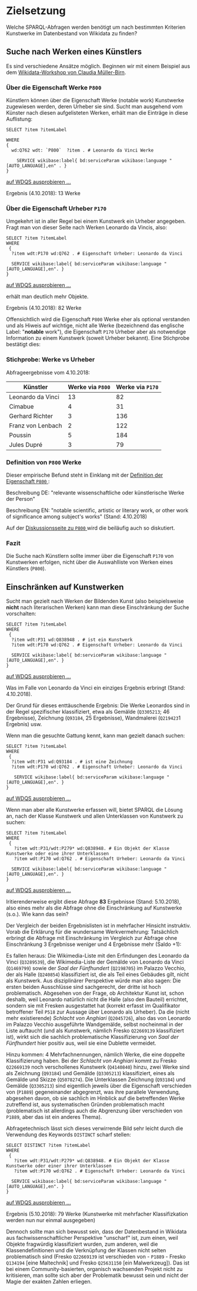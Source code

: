 # Zielsetzung

Welche SPARQL-Abfragen werden benötigt um nach bestimmten Kriterien Kunstwerke im Datenbestand von Wikidata zu finden?

## Suche nach Werken eines Künstlers

Es sind verschiedene Ansätze möglich. Beginnen wir mit einem Beispiel aus dem [Wikidata-Workshop von Claudia Müller-Birn](https://github.com/clmb/wikidata_workshop/tree/master/SPARQL1_Statements).

### Über die Eigenschaft Werke `P800`

Künstlern können über die Eigenschaft Werke (notable work) Kunstwerke zugewiesen werden, deren Urheber sie sind. Sucht man ausgehend vom Künster nach diesen aufgelisteten Werken, erhält man die Einträge in diese Auflistung:

```sparql
SELECT ?item ?itemLabel

WHERE
{
  wd:Q762 wdt: `P800`  ?item . # Leonardo da Vinci Werke

    SERVICE wikibase:label{ bd:serviceParam wikibase:language "[AUTO_LANGUAGE],en" . }
}
```
[auf WDQS ausprobieren ...](https://query.wikidata.org/#%23Suche%20alle%20Gem%C3%A4lde%20eines%20K%C3%BCnstlers%0A%0ASELECT%20%3Fitem%20%3FitemLabel%0AWHERE%20%0A%7B%0A%20%20wd%3AQ762%20wdt%3AP800%20%3Fitem%20.%20%23%20Leonardo%20da%20Vinci%20Werke%0A%20%20%0A%20%20%20%20SERVICE%20wikibase%3Alabel%7B%20bd%3AserviceParam%20wikibase%3Alanguage%20%22%5BAUTO_LANGUAGE%5D%2Cen%22%20.%20%7D%0A%0A%7D)

Ergebnis (4.10.2018): 13 Werke

### Über die Eigenschaft Urheber `P170`

Umgekehrt ist in aller Regel bei einem Kunstwerk ein Urheber angegeben. Fragt man von dieser Seite nach Werken Leonardo da Vincis, also:

```sparql
SELECT ?item ?itemLabel
WHERE
 {
  ?item wdt:P170 wd:Q762 . # Eigenschaft Urheber: Leonardo da Vinci

  SERVICE wikibase:label{ bd:serviceParam wikibase:language "[AUTO_LANGUAGE],en". }
}
```
[auf WDQS ausprobieren ...](https://query.wikidata.org/#%23%20Suche%20nach%20Gem%C3%A4lden%20Leonardo%20da%20Vincis%2C%20per%20Urheber%0A%0ASELECT%20%3Fitem%20%3FitemLabel%20%0AWHERE%0A%20%7B%0A%20%20%3Fitem%20wdt%3AP170%20wd%3AQ762%20.%20%23%20Eigenschaft%20Urheber%3A%20Leonardo%20da%20Vinci%0A%20%20%20%0A%20%20SERVICE%20wikibase%3Alabel%7B%20bd%3AserviceParam%20wikibase%3Alanguage%20%22%5BAUTO_LANGUAGE%5D%2Cen%22.%20%7D%0A%7D)

erhält man deutlich mehr Objekte.

Ergebnis (4.10.2018): 82 Werke

Offensichtlich wird die Eigenschaft `P800` Werke eher als optional verstanden und als Hiweis auf wichtige, nicht alle Werke (bezeichnend das englische Label: "**notable** work"), die Eigenschaft `P170` Urheber aber als notwendige Information zu einem Kunstwerk (soweit Urheber bekannt). Eine Stichprobe bestätigt dies:

### Stichprobe: Werke vs Urheber

Abfrageergebnisse vom 4.10.2018:

Künstler | Werke via `P800` | Werke via `P170`
-------- | -------- | --------
Leonardo da Vinci | 13 | 82
Cimabue | 4 | 31
Gerhard Richter | 3 | 136
Franz von Lenbach | 2 | 122
Poussin | 5 | 184
Jules Dupré | 3 | 79

### Definition von `P800` Werke

Dieser empirische Befund steht in Einklang mit der [Definition der Eigenschaft  `P800` ](https://www.wikidata.org/wiki/Property:P800 ):

Beschreibung DE: "relevante wissenschaftliche oder künstlerische Werke der Person"

Beschreibung EN: "notable scientific, artistic or literary work, or other work of significance among subject's works"
(Stand: 4.10.2018)

Auf der [Diskussionsseite zu  `P800` ](https://www.wikidata.org/wiki/Property_talk:P800) wird die beiläufig auch so diskutiert.

### Fazit

Die Suche nach Künstlern sollte immer über die Eigenschaft `P170` von Kunstwerken erfolgen, nicht über die Auswahlliste von Werken eines Künstlers (`P800`).

## Einschränken auf Kunstwerken

Sucht man gezielt nach Werken der Bildenden Kunst (also beispielsweise **nicht** nach literarischen Werken) kann man diese Einschränkung der Suche vorschalten:

```sparql
SELECT ?item ?itemLabel
WHERE
 {
  ?item wdt:P31 wd:Q838948 . # ist ein Kunstwerk
  ?item wdt:P170 wd:Q762 . # Eigenschaft Urheber: Leonardo da Vinci

  SERVICE wikibase:label{ bd:serviceParam wikibase:language "[AUTO_LANGUAGE],en". }
}
```
[auf WDQS ausprobieren ...](https://query.wikidata.org/#%23%20Suche%20nach%20Werken%20eines%20K%C3%BCnstlers%2C%20ausschlie%C3%9Flich%20Kunstwerke%0A%0ASELECT%20%3Fitem%20%3FitemLabel%0AWHERE%0A%20%7B%0A%20%20%3Fitem%20wdt%3AP31%20wd%3AQ838948%20.%20%23%20ist%20ein%20Kunstwerk%0A%20%20%3Fitem%20wdt%3AP170%20wd%3AQ762%20.%20%23%20Eigenschaft%20Urheber%3A%20Leonardo%20da%20Vinci%0A%0A%20%20SERVICE%20wikibase%3Alabel%7B%20bd%3AserviceParam%20wikibase%3Alanguage%20%22%5BAUTO_LANGUAGE%5D%2Cen%22.%20%7D%0A%7D)

Was im Falle von Leonardo da Vinci ein einziges Ergebnis erbringt (Stand: 4.10.2018).

Der Grund für dieses enttäuschende Ergebnis: Die Werke Leonardos sind in der Regel spezifischer klassifiziert, etwa als Gemälde (`Q3305213`; 46 Ergebnisse), Zeichnung (`Q93184`, 25 Ergebnisse), Wandmalerei (`Q219423`1 Ergebnis) usw.

Wenn man die gesuchte Gattung kennt, kann man gezielt danach suchen:

```sparql
SELECT ?item ?itemLabel
WHERE
 {
  ?item wdt:P31 wd:Q93184 . # ist eine Zeichnung
  ?item wdt:P170 wd:Q762 . # Eigenschaft Urheber: Leonardo da Vinci

   SERVICE wikibase:label{ bd:serviceParam wikibase:language "[AUTO_LANGUAGE],en". }
}
```
[auf WDQS ausprobieren ...](https://query.wikidata.org/#%23%20Suche%20nach%20Werken%20eines%20K%C3%BCnstlers%2C%20ausschlie%C3%9Flich%20Zeichnungen%0A%0ASELECT%20%3Fitem%20%3FitemLabel%0AWHERE%0A%20%7B%0A%20%20%3Fitem%20wdt%3AP31%20wd%3AQ93184%20.%20%23%20ist%20eine%20Zeichnung%0A%20%20%3Fitem%20wdt%3AP170%20wd%3AQ762%20.%20%23%20Eigenschaft%20Urheber%3A%20Leonardo%20da%20Vinci%0A%0A%20%20%20SERVICE%20wikibase%3Alabel%7B%20bd%3AserviceParam%20wikibase%3Alanguage%20%22%5BAUTO_LANGUAGE%5D%2Cen%22.%20%7D%0A%7D)

Wenn man aber alle Kunstwerke erfassen will, bietet SPARQL die Lösung an, nach der Klasse Kunstwerk und allen Unterklassen von Kunstwerk zu suchen:

```sparql
SELECT ?item ?itemLabel
WHERE
 {
   ?item wdt:P31/wdt:P279* wd:Q838948. # Ein Objekt der Klasse Kunstwerke oder eine ihrer Unterklassen
   ?item wdt:P170 wd:Q762 . # Eigenschaft Urheber: Leonardo da Vinci

  SERVICE wikibase:label{ bd:serviceParam wikibase:language "[AUTO_LANGUAGE],en". }
}
```
[auf WDQS ausprobieren ...](https://query.wikidata.org/#%23%20Suche%20nach%20Werken%20eines%20K%C3%BCnstlers%2C%20ausschlie%C3%9Flich%20Kunstwerke%0A%0ASELECT%20%3Fitem%20%3FitemLabel%0AWHERE%0A%20%7B%0A%20%20%20%3Fitem%20wdt%3AP31%2Fwdt%3AP279%2a%20wd%3AQ838948.%20%23%20Ein%20Objekt%20der%20Klasse%20Kunstwerke%20oder%20eine%20ihrer%20Unterklassen%0A%20%20%20%3Fitem%20wdt%3AP170%20wd%3AQ762%20.%20%23%20Eigenschaft%20Urheber%3A%20Leonardo%20da%20Vinci%0A%0A%20%20SERVICE%20wikibase%3Alabel%7B%20bd%3AserviceParam%20wikibase%3Alanguage%20%22%5BAUTO_LANGUAGE%5D%2Cen%22.%20%7D%0A%7D%0A)

Iritierenderweise ergibt diese Abfrage **83** Ergebnisse (Stand: 5.10.2018), also eines mehr als die Abfrage ohne die Einschränkung auf Kunstwerke (s.o.). Wie kann das sein?

Der Vergleich der beiden Ergebnislisten ist in mehrfacher Hinsicht instruktiv. Vorab die Erklärung für die wundersame Werkvermehrung: Tatsächlich erbringt die Abfrage mit Einschränkung im Vergleich zur Abfrage ohne Einschränkung 3 Ergebnisse weniger und 4 Ergebnisse mehr (Saldo +1):

Es fallen heraus: Die Wikimedia-Liste mit den  Erfindungen des Leonardo da Vinci (`Q3289539`), die Wikimedia-Liste der Gemälde von Leonardo da Vinci (`Q1469799`) sowie der *Saal der Fünfhundert* (`Q2198705`) im Palazzo Vecchio, der als Halle (`Q240854`) klassifiziert ist, die als Teil eines Gebäudes gilt, nicht als Kunstwerk. Aus disziplinärer Perspektive würde man also sagen: Die ersten  beiden Ausschlüsse sind sachgerecht, der dritte ist hoch problematisch. Abgesehen von der Frage, ob Architektur Kunst ist, schon deshalb, weil Leonardo natürlich nicht die Halle (also den Bauteil) errichtet, sondern sie mit Fresken ausgestattet hat (korrekt erfasst im Qualifikator betroffener Teil `P518` zur Aussage über Leonardo als Urheber). Da die (nicht mehr existierende)  *Schlacht von Anghiari* (`Q2045726`), also das von Leonardo im Palazzo Vecchio ausgeführte Wandgemälde, selbst nocheinmal in der Liste auftaucht (und als Kunstwerk, nämlich Fresko `Q22669139` klassifiziert ist), wirkt sich die sachlich problematische Klassifizierung von *Saal der Fünfhundert* hier positiv aus, weil sie eine Dublette vermeidet.

Hinzu kommen: 4 Mehrfachnennungen, nämlich Werke, die eine doppelte Klassifizierung haben. Bei der *Schlacht von Anghiari* kommt zu Fresko `Q22669139` noch verschollenes Kunstwerk (`Q4140840`) hinzu, zwei Werke sind als Zeichnung (`Q93184`) und Gemälde (`Q3305213`) klassifiziert, eines als Gemälde und Skizze (`Q5078274`). Die Unterklassen Zeichnung (`Q93184`) und Gemälde (`Q3305213`) sind eigentlich jeweils über die Eigenschaft verschieden von (`P1889`) gegeneinander abgegrenzt, was ihre parallele Verwendung, abgesehen davon, ob sie sachlich im Hinblick auf die betreffenden Werke zutreffend ist, aus systematischen Gründen problematisch macht (problematisch ist allerdings auch die Abgrenzung über verschieden von `P1889`, aber das ist ein anderes Thema).

Abfragetechnisch lässt sich dieses verwirrende Bild sehr leicht durch die Verwendung des Keywords `DISTINCT` scharf stellen:

```sparql
SELECT DISTINCT ?item ?itemLabel
WHERE
 {
   ?item wdt:P31/wdt:P279* wd:Q838948. # Ein Objekt der Klasse Kunstwerke oder einer ihrer Unterklassen
   ?item wdt:P170 wd:Q762 . # Eigenschaft Urheber: Leonardo da Vinci

  SERVICE wikibase:label{ bd:serviceParam wikibase:language "[AUTO_LANGUAGE],en". }
}
```
[auf WDQS ausprobieren ...](https://query.wikidata.org/#%23%20Suche%20nach%20Werken%20eines%20K%C3%BCnstlers%2C%20ausschlie%C3%9Flich%20Kunstwerke%0A%0ASELECT%20DISTINCT%20%3Fitem%20%3FitemLabel%0AWHERE%0A%20%7B%0A%20%20%20%3Fitem%20wdt%3AP31%2Fwdt%3AP279%2a%20wd%3AQ838948.%20%23%20Ein%20Objekt%20der%20Klasse%20Kunstwerke%20oder%20einer%20ihrer%20Unterklassen%0A%20%20%20%3Fitem%20wdt%3AP170%20wd%3AQ762%20.%20%23%20Eigenschaft%20Urheber%3A%20Leonardo%20da%20Vinci%0A%0A%20%20SERVICE%20wikibase%3Alabel%7B%20bd%3AserviceParam%20wikibase%3Alanguage%20%22%5BAUTO_LANGUAGE%5D%2Cen%22.%20%7D%0A%7D)

Ergebnis (5.10.2018): 79 Werke (Kunstwerke mit mehrfacher Klassifizkation werden nun nur einmal ausgegeben)

Dennoch sollte man sich bewusst sein, dass der Datenbestand in Wikidata aus fachwissenschaftlicher Perspektive "unscharf" ist, zum einen, weil Objekte fragwürdig klassifiziert wurden, zum anderen, weil die Klassendefinitionen und die Verknüpfung der Klassen nicht selten problematisch sind (Fresko `Q22669139` ist verschieden von - `P1889` - Fresko `Q134194` [eine Maltechnik] und Fresko `Q25631150` [ein Malwerkzeug]). Das ist bei einem Community-basierten, organisch wachsenden Projekt nicht zu kritisieren, man sollte sich aber der Problematik bewusst sein und nicht der Magie der exakten Zahlen erliegen.
